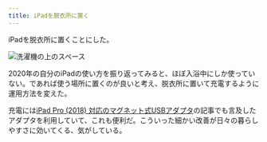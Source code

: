 ```yaml
---
title: iPadを脱衣所に置く
---
```


iPadを脱衣所に置くことにした。

![](https://i.imgur.com/thZHakWh.jpg "洗濯機の上のスペース")

2020年の自分のiPadの使い方を振り返ってみると、ほぼ入浴中にしか使っていない。であれば使う場所に置くのが良いと考え、脱衣所に置いて充電するように運用方法を変えた。

充電には[iPad Pro (2018) 対応のマグネット式USBアダプタ](/articles/2019-12-07-manget-usb)の記事でも言及したアダプタを利用していて、これも便利だ。こういった細かい改善が日々の暮らしやすさに効いてくる、気がしている。
